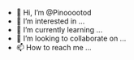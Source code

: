 - 👋 Hi, I’m @Pinooootod
- 👀 I’m interested in ...
- 🌱 I’m currently learning ...
- 💞️ I’m looking to collaborate on ...
- 📫 How to reach me ...

<!---
Pinooootod/Pinooootod is a ✨ special ✨ repository because its `README.md` (this file) appears on your GitHub profile.
You can click the Preview link to take a look at your changes.
--->
